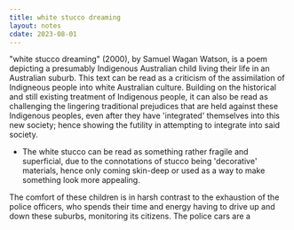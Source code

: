 ```yaml
---
title: white stucco dreaming
layout: notes
cdate: 2023-08-01
---
```


"white stucco dreaming" (2000), by Samuel Wagan Watson, is a poem depicting a presumably Indigenous Australian child living their life in an Australian suburb. This text can be read as a criticism of the assimilation of Indigneous people into white Australian culture. Building on the historical and still existing treatment of Indigenous people, it can also be read as challenging the lingering traditional prejudices that are held against these Indigenous peoples, even after they have 'integrated' themselves into this new society; hence showing the futility in attempting to integrate into said society.

- The white stucco can be read as something rather fragile and superficial, due to the connotations of stucco being 'decorative' materials, hence only coming skin-deep or used as a way to make something look more appealing. 

The comfort of these children is in harsh contrast to the exhaustion of the police officers, who spends their time and energy having to drive up and down these suburbs, monitoring its citizens. The police cars are a 
